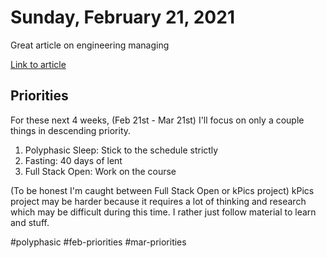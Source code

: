 # Sunday, February 21, 2021

Great article on engineering managing

[Link to article](https://css-tricks.com/mistakes-ive-made-as-an-engineering-manager/)

## Priorities

For these next 4 weeks, (Feb 21st - Mar 21st) I'll focus on only a couple things in descending priority.

1. Polyphasic Sleep: Stick to the schedule strictly
2. Fasting: 40 days of lent
3. Full Stack Open: Work on the course

(To be honest I'm caught between Full Stack Open or kPics project)
kPics project may be harder because it requires a lot of thinking and research which may be difficult during this time. I rather just follow material to learn and stuff.

#polyphasic #feb-priorities #mar-priorities
